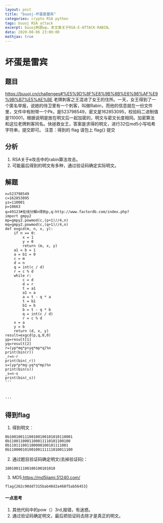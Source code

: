 ```yaml
---
layout: post
title: "buuoj-坏蛋是雷宾"
categories: crypto RSA python
tags: buuoj RSA attack
excerpt: buuoj刷题wp，本文章关于RSA-E-ATTACK-RABIN。
data: 2020-08-06 23:00:00
mathjax: true
---
```


# 坏蛋是雷宾
## 题目
https://buuoj.cn/challenges#%E5%9D%8F%E8%9B%8B%E6%98%AF%E9%9B%B7%E5%AE%BE
老牌刺客之王混进了女王的住所。一天，女王得到了一个匿名举报，说她的侍卫里有一个刺客，叫做Rabin，而他的信息就在一份文件里，文件中有附带一个Pk，是523798549，密文是162853095，校验码二进制值是110001，根据说明是放在明文后一起加密的，明文与密文长度相同。加密算法和这位老牌刺客同名。快拯救女王，答案是求得的明文，进行32位md5小写哈希字符串，提交即可。 注意：得到的 flag 请包上 flag{} 提交

## 分析
1. RSA关于e攻击中的rabin算法攻击。
2. 可能最后得到的明文有多种，通过验证码确定实际明文。

## 解题
```
n=523798549
c=162853095
yz=110001
p=10663
q=49123#在线分解n得到p,q:http://www.factordb.com/index.php?
import gmpy2
mp=gmpy2.powmod(c,(p+1)//4,n)
mq=gmpy2.powmod(c,(q+1)//4,n)
def exgcd(m, n, x, y):
    if n == 0:
        x = 1
        y = 0
        return (m, x, y)
    a1 = b = 1
    a = b1 = 0
    c = m
    d = n
    q = int(c / d)
    r = c % d
    while r:
        c = d
        d = r
        t = a1
        a1 = a
        a = t - q * a
        t = b1
        b1 = b
        b = t - q * b
        q = int(c / d)
        r = c % d
    x = a
    y = b
    return (d, x, y)
result=exgcd(p,q,0,0)
yp=result[1]
yq=result[2]
r=(yp*mq*p+yq*mp*q)%n
print(bin(r))
_r=n-r
print(bin(_r))
s=(yp*p*mq-yq*q*mp)%n
print(bin(s))
_s=n-s
print(bin(_s))
'''



'''
```

## 得到flag
1. 得到明文：
```
0b10010011100100100101010110001
0b1100110001100011110101100100
0b110111001100000100101111001
0b11000010100100111111010011100
```
2. 通过题目验证码确定明文(去掉验证码)：
```
10010011100100100101010
```
3. MD5,https://md5jiami.51240.com/
```
flag{262c90dd7315bab40d2a468f5ab56453}
```

#### 一点思考
1. 其他代码中的pow（）3rd,报错，有迷惑。
2. 通过验证码确定明文，最后把验证码去除才是真正的明文。
